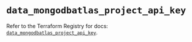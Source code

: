 # `data_mongodbatlas_project_api_key`

Refer to the Terraform Registry for docs: [`data_mongodbatlas_project_api_key`](https://registry.terraform.io/providers/mongodb/mongodbatlas/1.16.0/docs/data-sources/project_api_key).
